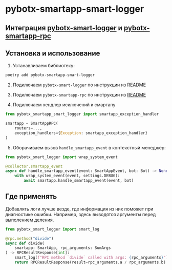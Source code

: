 # pybotx-smartapp-smart-logger

## Интеграция [pybotx-smart-logger](https://github.com/ExpressApp/pybotx-smart-logger) и [pybotx-smartapp-rpc](https://github.com/ExpressApp/pybotx-smartapp-rpc)

## Установка и использование

1. Устанавливаем библиотеку:  
```bash
poetry add pybotx-smartapp-smart-logger
```

2. Подключаем `pybotx-smart-logger` по инструкции из [README](https://github.com/ExpressApp/pybotx-smart-logger/blob/master/README.md)

3. Подключаем `pybotx-smartapp-rpc` по инструкции из [README](https://github.com/ExpressApp/pybotx-smartapp-rpc/blob/master/README.md)

4. Подключаем хендлер исключений к смартапу

```python
from pybotx_smartapp_smart_logger import smartapp_exception_handler

smartapp = SmartAppRPC(
    routers=...,
    exception_handlers={Exception: smartapp_exception_handler}
)
```

5. Оборачиваем вызов `handle_smartapp_event` в контекстный менеджер:

```python
from pybotx_smart_logger import wrap_system_event

@collector.smartapp_event
async def handle_smartapp_event(event: SmartAppEvent, bot: Bot) -> None:
    with wrap_system_event(event, settings.DEBUG):
        await smartapp.handle_smartapp_event(event, bot)
```

## Гдe применять

Добавлять логи лучше везде, где информация из них поможет при диагностике ошибки. Например, здесь выводятся аргументы перед выполением деления.

```python
from pybotx_smart_logger import smart_log

@rpc.method("divide")
async def divide(
    smartapp: SmartApp, rpc_arguments: SumArgs
) -> RPCResultResponse[int]:
    smart_log(f"RPC method `divide` called with args: {rpc_arguments}")
    return RPCResultResponse(result=rpc_arguments.a / rpc_arguments.b)
```
